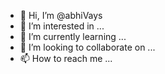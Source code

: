 - 👋 Hi, I’m @abhiVays
- 👀 I’m interested in ...
- 🌱 I’m currently learning ...
- 💞️ I’m looking to collaborate on ...
- 📫 How to reach me ...

<!---
abhiVays/abhiVays is a ✨ special ✨ repository because its `README.md` (this file) appears on your GitHub profile.
You can click the Preview link to take a look at your changes.
--->
